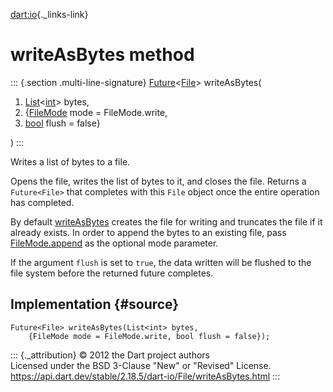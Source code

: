 [dart:io](../../dart-io/dart-io-library){._links-link}

writeAsBytes method
===================

::: {.section .multi-line-signature}
[Future](../../dart-async/future-class)\<[File](../file-class)\>
writeAsBytes(

1.  [List](../../dart-core/list-class)\<[int](../../dart-core/int-class)\>
    bytes,
2.  {[FileMode](../filemode-class) mode = FileMode.write,
3.  [bool](../../dart-core/bool-class) flush = false}

)
:::

Writes a list of bytes to a file.

Opens the file, writes the list of bytes to it, and closes the file.
Returns a `Future<File>` that completes with this `File` object once the
entire operation has completed.

By default [writeAsBytes](writeasbytes) creates the file for writing and
truncates the file if it already exists. In order to append the bytes to
an existing file, pass [FileMode.append](../filemode/append-constant) as
the optional mode parameter.

If the argument `flush` is set to `true`, the data written will be
flushed to the file system before the returned future completes.

Implementation {#source}
--------------

``` {.language-dart data-language="dart"}
Future<File> writeAsBytes(List<int> bytes,
    {FileMode mode = FileMode.write, bool flush = false});
```

::: {._attribution}
© 2012 the Dart project authors\
Licensed under the BSD 3-Clause \"New\" or \"Revised\" License.\
<https://api.dart.dev/stable/2.18.5/dart-io/File/writeAsBytes.html>
:::
